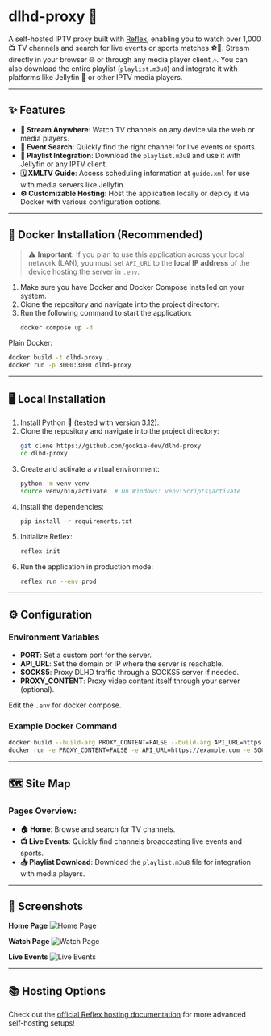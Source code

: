 # dlhd-proxy 🚀

A self-hosted IPTV proxy built with [Reflex](https://reflex.dev), enabling you to watch over 1,000 📺 TV channels and search for live events or sports matches ⚽🏀. Stream directly in your browser 🌐 or through any media player client 🎶. You can also download the entire playlist (`playlist.m3u8`) and integrate it with platforms like Jellyfin 🍇 or other IPTV media players.

---

## ✨ Features

- **📱 Stream Anywhere**: Watch TV channels on any device via the web or media players.
- **🔎 Event Search**: Quickly find the right channel for live events or sports.
- **📄 Playlist Integration**: Download the `playlist.m3u8` and use it with Jellyfin or any IPTV client.
- **🗓️ XMLTV Guide**: Access scheduling information at `guide.xml` for use with media servers like Jellyfin.
- **⚙️ Customizable Hosting**: Host the application locally or deploy it via Docker with various configuration options.

---

## 🐳 Docker Installation (Recommended)

> ⚠️ **Important:** If you plan to use this application across your local network (LAN), you must set `API_URL` to the **local IP address** of the device hosting the server in `.env`.

1. Make sure you have Docker and Docker Compose installed on your system.
2. Clone the repository and navigate into the project directory:
3. Run the following command to start the application:
   ```bash
   docker compose up -d
   ```

Plain Docker:
```bash
docker build -t dlhd-proxy .
docker run -p 3000:3000 dlhd-proxy
```

---

## 🖥️ Local Installation

1. Install Python 🐍 (tested with version 3.12).
2. Clone the repository and navigate into the project directory:
   ```bash
   git clone https://github.com/gookie-dev/dlhd-proxy
   cd dlhd-proxy
   ```
3. Create and activate a virtual environment:
   ```bash
   python -m venv venv
   source venv/bin/activate  # On Windows: venv\Scripts\activate
   ```
4. Install the dependencies:
   ```bash
   pip install -r requirements.txt
   ```
5. Initialize Reflex:
   ```bash
   reflex init
   ```
6. Run the application in production mode:
   ```bash
   reflex run --env prod
   ```

---

## ⚙️ Configuration

### Environment Variables

- **PORT**: Set a custom port for the server.
- **API_URL**: Set the domain or IP where the server is reachable.
- **SOCKS5**: Proxy DLHD traffic through a SOCKS5 server if needed.
- **PROXY_CONTENT**: Proxy video content itself through your server (optional).

Edit the `.env` for docker compose.

### Example Docker Command
```bash
docker build --build-arg PROXY_CONTENT=FALSE --build-arg API_URL=https://example.com --build-arg SOCKS5=user:password@proxy.example.com:1080 -t dlhd-proxy .
docker run -e PROXY_CONTENT=FALSE -e API_URL=https://example.com -e SOCKS5=user:password@proxy.example.com:1080 -p 3000:3000 dlhd-proxy
```

---

## 🗺️ Site Map

### Pages Overview:

- **🏠 Home**: Browse and search for TV channels.
- **📺 Live Events**: Quickly find channels broadcasting live events and sports.
- **📥 Playlist Download**: Download the `playlist.m3u8` file for integration with media players.

---

## 📸 Screenshots

**Home Page**
<img alt="Home Page" src="https://files.catbox.moe/qlqqs5.png">

**Watch Page**
<img alt="Watch Page" src="https://files.catbox.moe/974r9w.png">

**Live Events**
<img alt="Live Events" src="https://files.catbox.moe/7oawie.png">

---

## 📚 Hosting Options

Check out the [official Reflex hosting documentation](https://reflex.dev/docs/hosting/self-hosting/) for more advanced self-hosting setups!